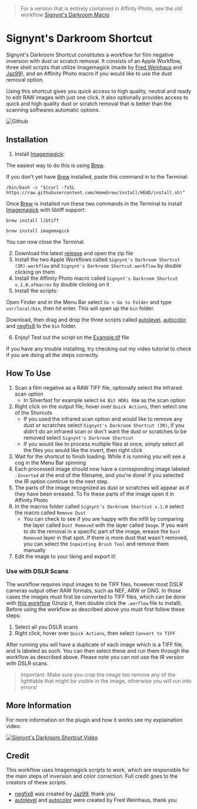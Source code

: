 > For a version that is entirely contained in Affinty Photo, see the old workflow [Signynt's Darkroom Macro](https://github.com/Signynt/signynts-darkroom-macro)

# Signynt's Darkroom Shortcut
Signynt's Darkroom Shortcut constitutes a workflow for film negative inversion with dust or scratch removal. 
It consists of an Apple Workflow, three shell scripts that utilize Imagemagick (made by [Fred Weinhaus](http://www.fmwconcepts.com/imagemagick/index.php) and [Jaz99](https://www.flickr.com/people/jaz99)), and an Affinity Photo macro if you would like to use the dust removal option.

Using this shortcut gives you quick access to high quality, neutral and ready to edit RAW images with just one click. It also optionally provides access to quick and high quality dust or scratch removal that is better than the scanning softwares automatic options.

![Github](https://user-images.githubusercontent.com/67801159/146692420-04df4cdc-dab6-494f-b414-cc3563ee55f1.png)

## Installation
1. Install [Imagemagick](https://imagemagick.org):

The easiest way to do this is using [Brew](https://brew.sh).

If you don't yet have [Brew](https://brew.sh) installed, paste this command in to the Terminal:
```
/bin/bash -c "$(curl -fsSL https://raw.githubusercontent.com/Homebrew/install/HEAD/install.sh)"
```

Once [Brew](https://brew.sh) is installed run these two commands in the Terminal to install [Imagemagick](https://imagemagick.org) with libtiff support:
```
brew install libtiff
```
	
```
brew install imagemagick
```
You can now close the Terminal.

2. Download the latest [release](https://github.com/Signynt/signynts-darkroom-shortcut/archive/refs/tags/v1.0.zip) and open the zip file
3. Install the two Apple Workflows called `Signynt's Darkroom Shortcut (IR).workflow` and `Signynt's Darkroom Shortcut.workflow` by double clicking on them
4. Install the Affinity Photo macro called `Signynt's Darkroom Shortcut v.1.0.afmacros` by double clicking on it
5. Install the scripts:

Open Finder and in the Menu Bar select `Go > Go to Folder` and type  `usr/local/bin`, then hit enter. This will open up the `bin` folder. 

Download, then drag and drop the three scripts called [autolevel](http://www.fmwconcepts.com/imagemagick/downloadcounter.php?scriptname=autolevel&dirname=autolevel), [autocolor](http://www.fmwconcepts.com/imagemagick/downloadcounter.php?scriptname=autocolor&dirname=autocolor) and [negfix8](https://sites.google.com/site/negfix/downloads/negfix8.3.tgz?attredirects=0&d=1) to the `bin` folder.

6. Enjoy! Test out the script on the [Example.tif](https://github.com/Signynt/signynts-darkroom-shortcut/releases/download/v1.0/Example.tif) file

If you have any trouble installing, try checking out my video tutorial to check if you are doing all the steps correctly.

## How To Use
1. Scan a film negative as a RAW TIFF file, optionally select the infrared scan option
	- In Silverfast for example select `64 Bit HDRi RAW` as the scan option
2. Right click on the output file, hover over `Quick Actions`, then select one of the Shorcuts
	- If you used the infrared scan option and would like to remove any dust or scratches select `Signynt's Darkroom Shortcut (IR)`, if you didn't do an infrared scan or don't want the dust or scratches to be removed select `Signynt's Darkroom Shortcut`
	- If you would like to process multiple files at once, simply select all the files you would like the invert, then right click
3. Wait for the shortcut to finish loading. While it is running you will see a cog in the Menu Bar spinning
4. Each processed image should now have a corresponding image labeled `-Inverted` at the end of the filename, and you're done! If you selected the IR option continue to the next step.
5. The parts of the image recognized as dust or scratches will appear as if they have been ereased. To fix these parts of the image open it in Affinity Photo
6. In the macros folder called `Signynt's Darkroom Shortcut v.1.0` select the macro called `Remove Dust`
	- You can check to see if you are happy with the infill by comparing the layer called `Dust Removed` with the layer called `Image`. If you want to do the removal in a specific part of the image, erease the `Dust Removed` layer in that spot. If there is more dust that wasn't removed, you can select the `Inpainting Brush Tool` and remove them manually
7. Edit the image to your liking and export it!

### Use with DSLR Scans

The workflow requires input images to be TIFF files, however most DSLR cameras output other RAW formats, such as NEF, ARW or DNG. 
In those cases the images must first be converted to TIFF files, which can be done with [this workflow](https://github.com/Signynt/signynts-darkroom-shortcut/releases/download/v1.0/Convert.to.TIFF.workflow.zip) (Unzip it, then double click the `.worflow` file to install). Before using the workflow as described above you must first follow these steps:

1. Select all you DSLR scans
2. Right click, hover over `Quick Actions`, then select `Convert to TIFF`

After running you will have a duplicate of each image which is a TIFF file, and is labeled as such. You can then select these and run them through the workflow as described above. Please note you can not use the IR version with DSLR scans.

> Important: Make sure you crop the image too remove any of the lighttable that might be visible in the image, otherwise you will run into errors!

## More Information

For more information on the plugin and how it works see my explaination video:

[![Signynt's Darkroom Shortcut Video](https://res.cloudinary.com/marcomontalbano/image/upload/v1639958293/video_to_markdown/images/youtube--Sv1BnDUgRBM-c05b58ac6eb4c4700831b2b3070cd403.jpg)](https://youtu.be/Sv1BnDUgRBM "Signynt's Darkroom Shortcut Video")

## Credit
This workflow uses Imagemagick scripts to work, which are responsible for the main steps of inversion and color correction. Full credit goes to the creators of these scripts.
- [negfix8](https://sites.google.com/site/negfix/howto) was created by [Jaz99](https://www.flickr.com/people/jaz99), thank you
- [autolevel](http://www.fmwconcepts.com/imagemagick/autolevel/index.php) and [autocolor](http://www.fmwconcepts.com/imagemagick/autocolor/index.php) were created by Fred Weinhaus, thank you 
